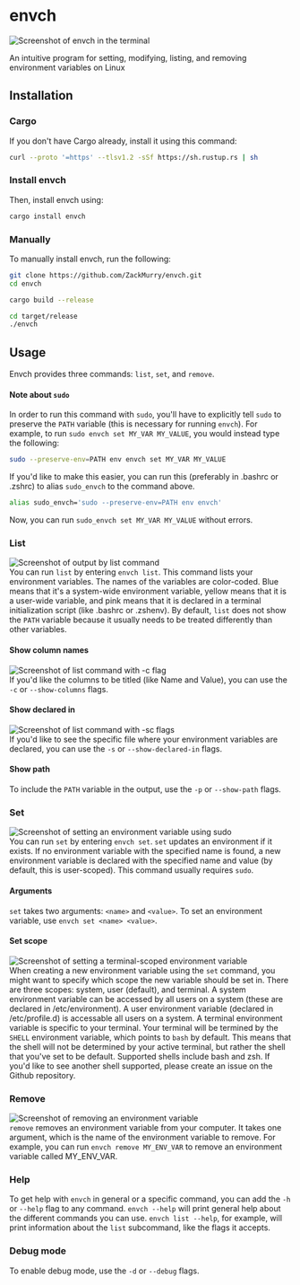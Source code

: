 # envch

![Screenshot of envch in the terminal](assets/readme-simple-example.png)

An intuitive program for setting, modifying, listing, and removing environment variables on Linux

## Installation

### Cargo
If you don't have Cargo already, install it using this command:

```bash
curl --proto '=https' --tlsv1.2 -sSf https://sh.rustup.rs | sh
```

### Install envch

Then, install envch using:
```bash
cargo install envch
```

### Manually
To manually install envch, run the following:
```bash
git clone https://github.com/ZackMurry/envch.git
cd envch

cargo build --release

cd target/release
./envch
```

## Usage
Envch provides three commands: `list`, `set`, and `remove`.

#### Note about `sudo`
In order to run this command with `sudo`, you'll have to explicitly tell `sudo` to preserve the `PATH` variable (this is necessary for running `envch`). For example, to run `sudo envch set MY_VAR MY_VALUE`, you would instead type the following:

```bash
sudo --preserve-env=PATH env envch set MY_VAR MY_VALUE
```

If you'd like to make this easier, you can run this (preferably in .bashrc or .zshrc) to alias `sudo_envch` to the command above.

```bash
alias sudo_envch='sudo --preserve-env=PATH env envch'
```

Now, you can run `sudo_envch set MY_VAR MY_VALUE` without errors.

### List
![Screenshot of output by list command](assets/readme-list-example.png)  
You can run `list` by entering `envch list`. This command lists your environment variables. The names of the variables are color-coded. Blue means that it's a system-wide environment variable, yellow means that it is a user-wide variable, and pink means that it is declared in a terminal initialization script (like .bashrc or .zshenv). By default, `list` does not show the `PATH` variable because it usually needs to be treated differently than other variables.

#### Show column names
![Screenshot of list command with -c flag](assets/readme-list-column-example.png)  
If you'd like the columns to be titled (like Name and Value), you can use the `-c` or `--show-columns` flags.

#### Show declared in
![Screenshot of list command with -sc flags](assets/readme-list-declared-example.png)  
If you'd like to see the specific file where your environment variables are declared, you can use the `-s` or `--show-declared-in` flags.

#### Show path
To include the `PATH` variable in the output, use the `-p` or `--show-path` flags.

### Set
![Screenshot of setting an environment variable using sudo](assets/readme-set-example.png)  
You can run `set` by entering `envch set`. `set` updates an environment if it exists. If no environment variable with the specified name is found, a new environment variable is declared with the specified name and value (by default, this is user-scoped). This command usually requires `sudo`.

#### Arguments
`set` takes two arguments: `<name>` and `<value>`. To set an environment variable, use `envch set <name> <value>`.

#### Set scope
![Screenshot of setting a terminal-scoped environment variable](assets/readme-set-scope-example.png)  
When creating a new environment variable using the `set` command, you might want to specify which scope the new variable should be set in. There are three scopes: system, user (default), and terminal. A system environment variable can be accessed by all users on a system (these are declared in /etc/environment). A user environment variable (declared in /etc/profile.d) is accessable all users on a system. A terminal environment variable is specific to your terminal. Your terminal will be termined by the `SHELL` environment variable, which points to `bash` by default. This means that the shell will not be determined by your active terminal, but rather the shell that you've set to be default. Supported shells include bash and zsh. If you'd like to see another shell supported, please create an issue on the Github repository.

### Remove
![Screenshot of removing an environment variable](assets/readme-remove-example.png)  
`remove` removes an environment variable from your computer. It takes one argument, which is the name of the environment variable to remove. For example, you can run `envch remove MY_ENV_VAR` to remove an environment variable called MY_ENV_VAR.

### Help
To get help with `envch` in general or a specific command, you can add the `-h` or `--help` flag to any command. `envch --help` will print general help about the different commands you can use. `envch list --help`, for example, will print information about the `list` subcommand, like the flags it accepts.

### Debug mode
To enable debug mode, use the `-d` or `--debug` flags.
